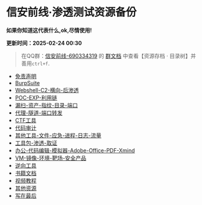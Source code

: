 # 信安前线·渗透测试资源备份

**如果你知道这代表什么,ok,尽情使用!**

**更新时间：2025-02-24 00:30**

> 在QQ群：[信安前线-690334319](https://qm.qq.com/q/tUKRAUQ5xe) 的 [群文档](https://docs.qq.com/sheet/DTXlad1dFWUd0akdF?tab=BB08J2) 中查看【资源存档 · 目录树】并善用`ctrl+f`.

* [免责声明](#免责声明)
* [BurpSuite](#burpsuite)
* [Webshell-C2-横向-后渗透](#Webshell-C2-横向-后渗透)
* [POC-EXP-利用链](#POC-EXP-利用链)
* [漏扫-资产-指纹-目录-端口](#漏扫-资产-指纹-目录-端口)
* [代理-隧道-端口转发](#代理-隧道-端口转发)
* [CTF工具](#CTF工具)
* [代码审计](#代码审计)
* [其他工具-文件-应急-进程-日志-流量](#其他工具-文件-应急-进程-日志-流量)
* [工具包-渗透-取证](#工具包-渗透-取证)
* [办公-代码编辑-模拟器-Adobe-Office-PDF-Xmind](#办公-代码编辑-模拟器-Adobe-Office-PDF-Xmind)
* [VM-镜像-环境-靶场-安全产品](#VM-镜像-环境-靶场-安全产品)
* [逆向工具](#逆向工具)
* [书籍文档](#书籍文档)
* [视频教程](#视频教程)
* [其他资源](#其他资源)
* [写在最后](#写在最后)
